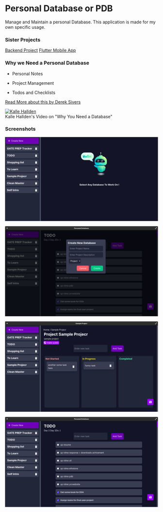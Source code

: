 
# Personal Database or PDB

Manage and Maintain a personal Database.
This application is made for my own specific usage.

### Sister Projects

[Backend Project]()
[Flutter Mobile App]()

### Why we Need a Personal Database

- Personal Notes

- Project Management

- Todos and Checklists

[Read More about this by Derek Sivers](https://sive.rs/dbt)

[![Kalle Hallden](https://img.youtube.com/vi/QfGZpx0iGvM/0.jpg)](https://www.youtube.com/watch?v=QfGZpx0iGvM&t)<br>
Kalle Hallden's Video on "Why You Need a Database"


### Screenshots

![Project Management Page](https://github.com/RajSolai/personal-db-desktop/raw/master/docs/mainpage.png)

![Project Management Page](https://github.com/RajSolai/personal-db-desktop/raw/master/docs/make.png)

![Project Management Page](https://github.com/RajSolai/personal-db-desktop/raw/master/docs/project.png)

![Project Management Page](https://github.com/RajSolai/personal-db-desktop/raw/master/docs/checklist.png)
